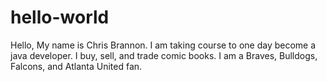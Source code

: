 # hello-world
Hello, My name is Chris Brannon. I am taking course to one day become a java developer. I buy, sell, and trade comic books. I am a Braves, Bulldogs, Falcons, and Atlanta United fan. 
